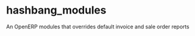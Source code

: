 hashbang_modules
================

An OpenERP modules that overrides default invoice and sale order reports
